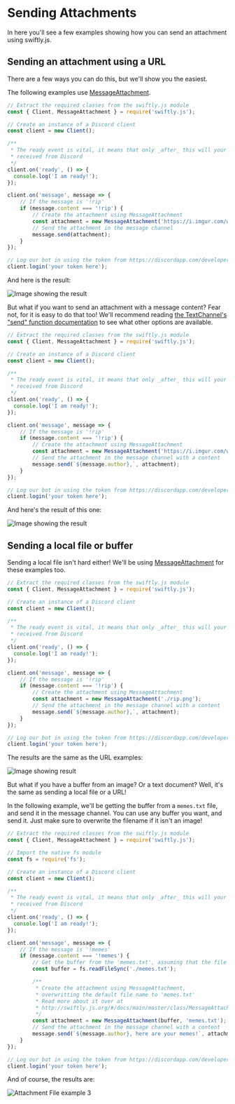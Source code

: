 # Sending Attachments

In here you'll see a few examples showing how you can send an attachment using swiftly.js.

## Sending an attachment using a URL

There are a few ways you can do this, but we'll show you the easiest.

The following examples use [MessageAttachment](/#/docs/main/master/class/MessageAttachment).

```js
// Extract the required classes from the swiftly.js module
const { Client, MessageAttachment } = require('swiftly.js');

// Create an instance of a Discord client
const client = new Client();

/**
 * The ready event is vital, it means that only _after_ this will your bot start reacting to information
 * received from Discord
 */
client.on('ready', () => {
  console.log('I am ready!');
});

client.on('message', message => {
	// If the message is '!rip'
	if (message.content === '!rip') {
		// Create the attachment using MessageAttachment
		const attachment = new MessageAttachment('https://i.imgur.com/w3duR07.png');
		// Send the attachment in the message channel
		message.send(attachment);
	}
});

// Log our bot in using the token from https://discordapp.com/developers/applications/me
client.login('your token here');
```

And here is the result:

![Image showing the result](/static/attachment-example1.png)

But what if you want to send an attachment with a message content? Fear not, for it is easy to do that too! We'll recommend reading [the TextChannel's "send" function documentation](/#/docs/main/master/class/TextChannel?scrollTo=send) to see what other options are available.

```js
// Extract the required classes from the swiftly.js module
const { Client, MessageAttachment } = require('swiftly.js');

// Create an instance of a Discord client
const client = new Client();

/**
 * The ready event is vital, it means that only _after_ this will your bot start reacting to information
 * received from Discord
 */
client.on('ready', () => {
  console.log('I am ready!');
});

client.on('message', message => {
	// If the message is '!rip'
	if (message.content === '!rip') {
		// Create the attachment using MessageAttachment
		const attachment = new MessageAttachment('https://i.imgur.com/w3duR07.png');
		// Send the attachment in the message channel with a content
		message.send(`${message.author},`, attachment);
	}
});

// Log our bot in using the token from https://discordapp.com/developers/applications/me
client.login('your token here');
```

And here's the result of this one:

![Image showing the result](/static/attachment-example2.png)

## Sending a local file or buffer

Sending a local file isn't hard either! We'll be using [MessageAttachment](/#/docs/main/master/class/MessageAttachment) for these examples too.

```js
// Extract the required classes from the swiftly.js module
const { Client, MessageAttachment } = require('swiftly.js');

// Create an instance of a Discord client
const client = new Client();

/**
 * The ready event is vital, it means that only _after_ this will your bot start reacting to information
 * received from Discord
 */
client.on('ready', () => {
  console.log('I am ready!');
});

client.on('message', message => {
	// If the message is '!rip'
	if (message.content === '!rip') {
		// Create the attachment using MessageAttachment
		const attachment = new MessageAttachment('./rip.png');
		// Send the attachment in the message channel with a content
		message.send(`${message.author},`, attachment);
	}
});

// Log our bot in using the token from https://discordapp.com/developers/applications/me
client.login('your token here');
```

The results are the same as the URL examples:

![Image showing result](/static/attachment-example1.png)

But what if you have a buffer from an image? Or a text document? Well, it's the same as sending a local file or a URL!

In the following example, we'll be getting the buffer from a `memes.txt` file, and send it in the message channel.
You can use any buffer you want, and send it. Just make sure to overwrite the filename if it isn't an image!

```js
// Extract the required classes from the swiftly.js module
const { Client, MessageAttachment } = require('swiftly.js');

// Import the native fs module
const fs = require('fs');

// Create an instance of a Discord client
const client = new Client();

/**
 * The ready event is vital, it means that only _after_ this will your bot start reacting to information
 * received from Discord
 */
client.on('ready', () => {
  console.log('I am ready!');
});

client.on('message', message => {
	// If the message is '!memes'
	if (message.content === '!memes') {
		// Get the buffer from the 'memes.txt', assuming that the file exists
		const buffer = fs.readFileSync('./memes.txt');

		/**
		 * Create the attachment using MessageAttachment,
		 * overwritting the default file name to 'memes.txt'
		 * Read more about it over at
		 * http://swiftly.js.org/#/docs/main/master/class/MessageAttachment
		 */
		const attachment = new MessageAttachment(buffer, 'memes.txt');
		// Send the attachment in the message channel with a content
		message.send(`${message.author}, here are your memes!`, attachment);
	}
});

// Log our bot in using the token from https://discordapp.com/developers/applications/me
client.login('your token here');
```

And of course, the results are:

![Attachment File example 3](/static/attachment-example3.png)
